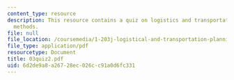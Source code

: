 ```yaml
---
content_type: resource
description: This resource contains a quiz on logistics and transportation planning
  methods.
file: null
file_location: /coursemedia/1-203j-logistical-and-transportation-planning-methods-fall-2006/6d2de9a8a26728ec026cc91a0d6fc331_03quiz2.pdf
file_type: application/pdf
resourcetype: Document
title: 03quiz2.pdf
uid: 6d2de9a8-a267-28ec-026c-c91a0d6fc331
---
```

